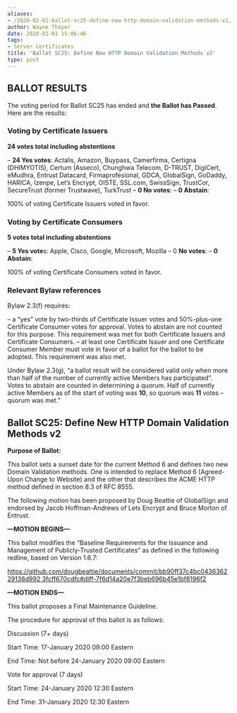 ```yaml
---
aliases:
- /2020-02-01-ballot-sc25-define-new-http-domain-validation-methods-v2/
author: Wayne Thayer
date: 2020-02-01 15:06:46
tags:
- Server Certificates
title: 'Ballot SC25: Define New HTTP Domain Validation Methods v2'
type: post
---
```


## BALLOT RESULTS 

The voting period for Ballot SC25 has ended and **the Ballot has Passed**. Here are the results:

### Voting by Certificate Issuers 

**24 votes total including abstentions**

– **24 Yes votes**: Actalis, Amazon, Buypass, Camerfirma, Certigna (DHIMYOTIS), Certum (Asseco), Chunghwa Telecom, D-TRUST, DigiCert, eMudhra, Entrust Datacard, Firmaprofesional, GDCA, GlobalSign, GoDaddy, HARICA, Izenpe, Let’s Encrypt, OISTE, SSL.com, SwissSign, TrustCor, SecureTrust (former Trustwave), TurkTrust
– **0 No votes**:
– **0 Abstain**:

100% of voting Certificate Issuers voted in favor.

### Voting by Certificate Consumers 

**5 votes total including abstentions**

– **5 Yes vote**s: Apple, Cisco, Google, Microsoft, Mozilla
– 0 **No votes**:
– **0 Abstain**:

100% of voting Certificate Consumers voted in favor.

### Relevant Bylaw references 

Bylaw 2.3(f) requires:

– a “yes” vote by two-thirds of Certificate Issuer votes and 50%-plus-one Certificate Consumer votes for approval. Votes to abstain are not counted for this purpose. This requirement was met for both Certificate Issuers and Certificate Consumers.
– at least one Certificate Issuer and one Certificate Consumer Member must vote in favor of a ballot for the ballot to be adopted. This requirement was also met.

Under Bylaw 2.3(g), “a ballot result will be considered valid only when more than half of the number of currently active Members has participated”. Votes to abstain are counted in determining a quorum. Half of currently active Members as of the start of voting was **10**, so quorum was **11** votes – quorum was met.”

## Ballot SC25: Define New HTTP Domain Validation Methods v2 

**Purpose of Ballot:**

This ballot sets a sunset date for the current Method 6 and defines two new
Domain Validation methods. One is intended to replace Method 6 (Agreed-Upon
Change to Website) and the other that describes the ACME HTTP method defined
in section 8.3 of RFC 8555.

The following motion has been proposed by Doug Beattie of GlobalSign and
endorsed by Jacob Hoffman-Andrews of Lets Encrypt and Bruce Morton of
Entrust.

**—MOTION BEGINS—**

This ballot modifies the “Baseline Requirements for the Issuance and
Management of Publicly-Trusted Certificates” as defined in the following
redline, based on Version 1.6.7:

[https://github.com/dougbeattie/documents/commit/bb90ff37c4bc043636229138d992
3fcff670cdfc#diff-7f6d14a20e7f3beb696b45e1bf8196f2](https://github.com/dougbeattie/documents/commit/bb90ff37c4bc043636229138d9923fcff670cdfc#diff-7f6d14a20e7f3beb696b45e1bf8196f2)

**—MOTION ENDS—**

This ballot proposes a Final Maintenance Guideline.

The procedure for approval of this ballot is as follows:

Discussion (7+ days)

Start Time: 17-January 2020 09:00 Eastern

End Time: Not before 24-January 2020 09:00 Eastern

Vote for approval (7 days)

Start Time: 24-January 2020 12:30 Eastern

End Time: 31-January 2020 12:30 Eastern